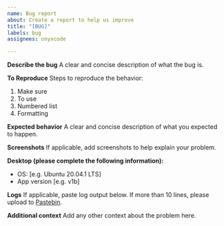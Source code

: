 ```yaml
---
name: Bug report
about: Create a report to help us improve
title: "[BUG]"
labels: bug
assignees: onyxcode

---
```


**Describe the bug**
A clear and concise description of what the bug is.

**To Reproduce**
Steps to reproduce the behavior:
1. Make sure
2. To use
3. Numbered list
4. Formatting

**Expected behavior**
A clear and concise description of what you expected to happen.

**Screenshots**
If applicable, add screenshots to help explain your problem.

**Desktop (please complete the following information):**
 - OS: [e.g. Ubuntu 20.04.1 LTS]
 - App version [e.g. v1b]

**Logs**
If applicable, paste log output below. If more than 10 lines, please upload to [Pastebin](https://pastebin.com).

**Additional context**
Add any other context about the problem here.
